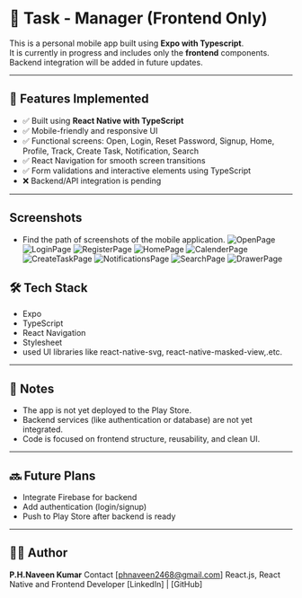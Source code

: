 # 📱 Task - Manager (Frontend Only)

This is a personal mobile app built using **Expo with Typescript**.  
It is currently in progress and includes only the **frontend** components. Backend integration will be added in future updates.

---

## 🚀 Features Implemented

- ✅ Built using **React Native with TypeScript**
- ✅ Mobile-friendly and responsive UI
- ✅ Functional screens: Open, Login, Reset Password, Signup, Home, Profile, Track, Create Task, Notification, Search
- ✅ React Navigation for smooth screen transitions
- ✅ Form validations and interactive elements using TypeScript
- ❌ Backend/API integration is pending

---
##  Screenshots
- Find the path of screenshots of the mobile application.
![OpenPage](ScreenShots/OpenScreen.jpeg)
![LoginPage](ScreenShots/LoginScreen.jpeg)
![RegisterPage](ScreenShots/RegisterScreen.jpeg)
![HomePage](ScreenShots/HomeScreen.jpeg)
![CalenderPage](ScreenShots/CalenderScreen.jpeg)
![CreateTaskPage](ScreenShots/CreateTaskScreen.jpeg)
![NotificationsPage](ScreenShots/NotificationScreen.jpeg)
![SearchPage](ScreenShots/SearchScreen.jpeg)
![DrawerPage](ScreenShots/DrawerNavigation.jpeg)

## 🛠️ Tech Stack

- Expo
- TypeScript
- React Navigation
- Stylesheet 
- used UI libraries like react-native-svg, react-native-masked-view,.etc.

---

## 📝 Notes

- The app is not yet deployed to the Play Store.
- Backend services (like authentication or database) are not yet integrated.
- Code is focused on frontend structure, reusability, and clean UI.

---

## 🔜 Future Plans

- Integrate Firebase for backend
- Add authentication (login/signup)
- Push to Play Store after backend is ready

---

## 👨‍💻 Author

**P.H.Naveen Kumar**
Contact [phnaveen2468@gmail.com]
React.js, React Native and Frontend Developer
[LinkedIn] | [GitHub]
